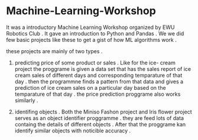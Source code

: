# Machine-Learning-Workshop
It was a introductory Machine Learning Workshop organized by EWU Robotics Club . It gave an introduction to Python  and Pandas . We we did few basic projects like these to get a gist of how ML algorithms work .

these projects are mainly of two types .
1. predicting price of some product or sales . Like for the ice- cream project the proggrame is given a data set that has the sales report of ice cream sales of different days and corresponding temparature of that day . then the programmne finds a pattern from that data and gives a prediction of ice cream sales on a particular day based on the temparature of that day . the price prediction proggrame also works similarly .

2. identifing objects . Both the Miniso Fashon project and Iris flower project serves as an object identifier proggramme . they are feed lots of data containg the details of different objects . After that the proggrame kan identify similar objects with noticible accuracy .
